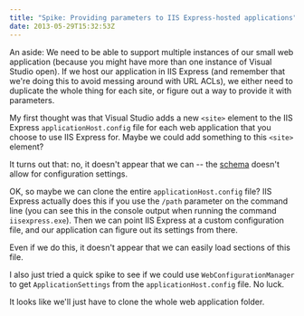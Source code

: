 ```yaml
---
title: "Spike: Providing parameters to IIS Express-hosted applications"
date: 2013-05-29T15:32:53Z
---
```

An aside: We need to be able to support multiple instances of our small web 
application (because you might have more than one instance of Visual Studio open).
If we host our application in IIS Express (and remember that we're doing this to
avoid messing around with URL ACLs), we either need to duplicate the whole thing 
for each site, or figure out a way to provide it with parameters.

My first thought was that Visual Studio adds a new `<site>` element to the IIS 
Express `applicationHost.config` file for each web application that you choose to
use IIS Express for. Maybe we could add something to this `<site>` element?

It turns out that: no, it doesn't appear that we can -- the
[schema](http://www.iis.net/configreference/system.applicationhost/sites/site/application)
doesn't allow for configuration settings.

OK, so maybe we can clone the entire `applicationHost.config` file? IIS Express
actually does this if you use the `/path` parameter on the command line
(you can see this in the console output when running the command `iisexpress.exe`).
Then we can point IIS Express at a custom configuration file, and our application
can figure out its settings from there.

Even if we do this, it doesn't appear that we can easily load sections of this file.

I also just tried a quick spike to see if we could use `WebConfigurationManager`
to get `ApplicationSettings` from the `applicationHost.config` file. No luck.

It looks like we'll just have to clone the whole web application folder.
